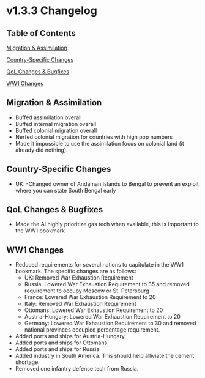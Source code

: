 # v1.3.3 Changelog
## Table of Contents 

[Migration & Assimilation](#migration-&-assimilation)

[Country-Specific Changes](#country-specific-changes)

[QoL Changes & Bugfixes](#qol-changes-&-bugfixes)

[WW1 Changes](#ww1-changes)

## Migration & Assimilation
- Buffed assimilation overall
- Buffed internal migration overall
- Buffed colonial migration overall
- Nerfed colonial migration for countries with high pop numbers
- Made it impossible to use the assimilation focus on colonial land (it already did nothing).

## Country-Specific Changes
- UK:
    -Changed owner of Andaman Islands to Bengal to prevent an exploit where you can state South Bengal early

## QoL Changes & Bugfixes
- Made the AI highly prioritize gas tech when available, this is important to the WW1 bookmark

## WW1 Changes
- Reduced requirements for several nations to capitulate in the WW1 bookmark. The specific changes are as follows:
    - UK: Removed War Exhaustion Requirement
    - Russia: Lowered War Exhaustion Requirement to 35 and removed requirement to occupy Moscow or St. Petersburg
    - France: Lowered War Exhaustion Requirement to 20
    - Italy: Removed War Exhaustion Requirement
    - Ottomans: Lowered War Exhaustion Requirement to 20
    - Austria-Hungary: Lowered War Exhaustion Requirement to 20
    - Germany: Lowered War Exhaustion Requirement to 30 and removed national provinces occupied percentage requirement.
- Added ports and ships for Austria-Hungary
- Added ports and ships for Ottomans
- Added ports and ships for Russia
- Added industry in South America. This should help alliviate the cement shortage.
- Removed one infantry defense tech from Russia.